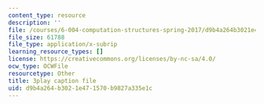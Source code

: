 ```yaml
---
content_type: resource
description: ''
file: /courses/6-004-computation-structures-spring-2017/d9b4a264b3021e471570b9827a335e1c_q38KAGAKORk.srt
file_size: 61788
file_type: application/x-subrip
learning_resource_types: []
license: https://creativecommons.org/licenses/by-nc-sa/4.0/
ocw_type: OCWFile
resourcetype: Other
title: 3play caption file
uid: d9b4a264-b302-1e47-1570-b9827a335e1c
---
```

